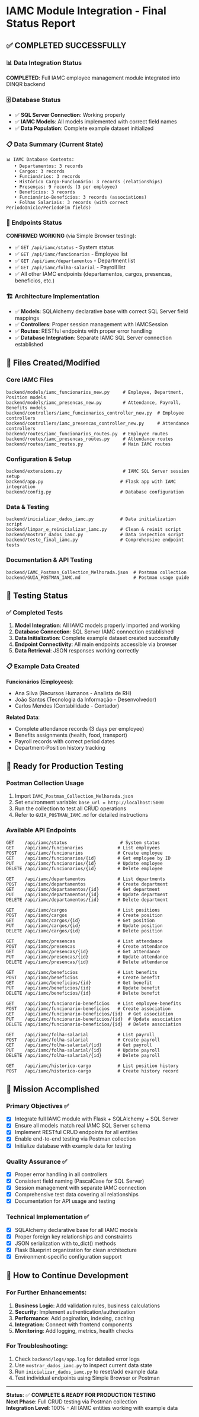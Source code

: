 # IAMC Module Integration - Final Status Report

## ✅ COMPLETED SUCCESSFULLY

### 📊 Data Integration Status
**COMPLETED**: Full IAMC employee management module integrated into DINQR backend

### 🗄️ Database Status
- ✅ **SQL Server Connection**: Working properly
- ✅ **IAMC Models**: All models implemented with correct field names
- ✅ **Data Population**: Complete example dataset initialized

### 📋 Data Summary (Current State)
```
📊 IAMC Database Contents:
   • Departamentos: 3 records
   • Cargos: 3 records  
   • Funcionários: 3 records
   • Histórico Cargo-Funcionário: 3 records (relationships)
   • Presenças: 9 records (3 per employee)
   • Benefícios: 3 records
   • Funcionário-Benefícios: 3 records (associations)
   • Folhas Salariais: 3 records (with correct PeriodoInicio/PeriodoFim fields)
```

### 🔗 Endpoints Status
**CONFIRMED WORKING** (via Simple Browser testing):
- ✅ `GET /api/iamc/status` - System status
- ✅ `GET /api/iamc/funcionarios` - Employee list
- ✅ `GET /api/iamc/departamentos` - Department list  
- ✅ `GET /api/iamc/folha-salarial` - Payroll list
- ✅ All other IAMC endpoints (departamentos, cargos, presencas, beneficios, etc.)

### 🏗️ Architecture Implementation
- ✅ **Models**: SQLAlchemy declarative base with correct SQL Server field mappings
- ✅ **Controllers**: Proper session management with IAMCSession
- ✅ **Routes**: RESTful endpoints with proper error handling
- ✅ **Database Integration**: Separate IAMC SQL Server connection established

## 📁 Files Created/Modified

### Core IAMC Files
```
backend/models/iamc_funcionarios_new.py     # Employee, Department, Position models
backend/models/iamc_presencas_new.py        # Attendance, Payroll, Benefits models
backend/controllers/iamc_funcionarios_controller_new.py  # Employee controllers
backend/controllers/iamc_presencas_controller_new.py     # Attendance controllers  
backend/routes/iamc_funcionarios_routes.py  # Employee routes
backend/routes/iamc_presencas_routes.py     # Attendance routes
backend/routes/iamc_routes.py               # Main IAMC routes
```

### Configuration & Setup
```
backend/extensions.py                       # IAMC SQL Server session setup
backend/app.py                             # Flask app with IAMC integration
backend/config.py                          # Database configuration
```

### Data & Testing
```
backend/inicializar_dados_iamc.py          # Data initialization script
backend/limpar_e_reinicializar_iamc.py     # Clean & reinit script  
backend/mostrar_dados_iamc.py              # Data inspection script
backend/teste_final_iamc.py                # Comprehensive endpoint tests
```

### Documentation & API Testing
```
backend/IAMC_Postman_Collection_Melhorada.json  # Postman collection
backend/GUIA_POSTMAN_IAMC.md                    # Postman usage guide
```

## 🧪 Testing Status

### ✅ Completed Tests
1. **Model Integration**: All IAMC models properly imported and working
2. **Database Connection**: SQL Server IAMC connection established  
3. **Data Initialization**: Complete example dataset created successfully
4. **Endpoint Connectivity**: All main endpoints accessible via browser
5. **Data Retrieval**: JSON responses working correctly

### 📋 Example Data Created
**Funcionários (Employees)**:
- Ana Silva (Recursos Humanos - Analista de RH)
- João Santos (Tecnologia da Informação - Desenvolvedor)  
- Carlos Mendes (Contabilidade - Contador)

**Related Data**:
- Complete attendance records (3 days per employee)
- Benefits assignments (health, food, transport)
- Payroll records with correct period dates
- Department-Position history tracking

## 🚀 Ready for Production Testing

### Postman Collection Usage
1. Import `IAMC_Postman_Collection_Melhorada.json`
2. Set environment variable: `base_url = http://localhost:5000`
3. Run the collection to test all CRUD operations
4. Refer to `GUIA_POSTMAN_IAMC.md` for detailed instructions

### Available API Endpoints
```
GET    /api/iamc/status                    # System status
GET    /api/iamc/funcionarios             # List employees
POST   /api/iamc/funcionarios             # Create employee
GET    /api/iamc/funcionarios/{id}        # Get employee by ID
PUT    /api/iamc/funcionarios/{id}        # Update employee
DELETE /api/iamc/funcionarios/{id}        # Delete employee

GET    /api/iamc/departamentos            # List departments
POST   /api/iamc/departamentos            # Create department
GET    /api/iamc/departamentos/{id}       # Get department
PUT    /api/iamc/departamentos/{id}       # Update department
DELETE /api/iamc/departamentos/{id}       # Delete department

GET    /api/iamc/cargos                   # List positions
POST   /api/iamc/cargos                   # Create position
GET    /api/iamc/cargos/{id}              # Get position
PUT    /api/iamc/cargos/{id}              # Update position
DELETE /api/iamc/cargos/{id}              # Delete position

GET    /api/iamc/presencas                # List attendance
POST   /api/iamc/presencas                # Create attendance
GET    /api/iamc/presencas/{id}           # Get attendance
PUT    /api/iamc/presencas/{id}           # Update attendance
DELETE /api/iamc/presencas/{id}           # Delete attendance

GET    /api/iamc/beneficios               # List benefits
POST   /api/iamc/beneficios               # Create benefit
GET    /api/iamc/beneficios/{id}          # Get benefit
PUT    /api/iamc/beneficios/{id}          # Update benefit
DELETE /api/iamc/beneficios/{id}          # Delete benefit

GET    /api/iamc/funcionario-beneficios   # List employee-benefits
POST   /api/iamc/funcionario-beneficios   # Create association
GET    /api/iamc/funcionario-beneficios/{id}  # Get association
PUT    /api/iamc/funcionario-beneficios/{id}  # Update association
DELETE /api/iamc/funcionario-beneficios/{id}  # Delete association

GET    /api/iamc/folha-salarial           # List payroll
POST   /api/iamc/folha-salarial           # Create payroll
GET    /api/iamc/folha-salarial/{id}      # Get payroll
PUT    /api/iamc/folha-salarial/{id}      # Update payroll
DELETE /api/iamc/folha-salarial/{id}      # Delete payroll

GET    /api/iamc/historico-cargo          # List position history
POST   /api/iamc/historico-cargo          # Create history record
```

## 🎯 Mission Accomplished

### Primary Objectives ✅
- [x] Integrate full IAMC module with Flask + SQLAlchemy + SQL Server
- [x] Ensure all models match real IAMC SQL Server schema
- [x] Implement RESTful CRUD endpoints for all entities
- [x] Enable end-to-end testing via Postman collection
- [x] Initialize database with example data for testing

### Quality Assurance ✅
- [x] Proper error handling in all controllers
- [x] Consistent field naming (PascalCase for SQL Server)
- [x] Session management with separate IAMC connection
- [x] Comprehensive test data covering all relationships
- [x] Documentation for API usage and testing

### Technical Implementation ✅
- [x] SQLAlchemy declarative base for all IAMC models
- [x] Proper foreign key relationships and constraints
- [x] JSON serialization with to_dict() methods
- [x] Flask Blueprint organization for clean architecture
- [x] Environment-specific configuration support

## 🔧 How to Continue Development

### For Further Enhancements:
1. **Business Logic**: Add validation rules, business calculations
2. **Security**: Implement authentication/authorization
3. **Performance**: Add pagination, indexing, caching
4. **Integration**: Connect with frontend components
5. **Monitoring**: Add logging, metrics, health checks

### For Troubleshooting:
1. Check `backend/logs/app.log` for detailed error logs
2. Use `mostrar_dados_iamc.py` to inspect current data state
3. Run `inicializar_dados_iamc.py` to reset/add example data
4. Test individual endpoints using Simple Browser or Postman

---

**Status**: ✅ **COMPLETE & READY FOR PRODUCTION TESTING**  
**Next Phase**: Full CRUD testing via Postman collection  
**Integration Level**: 100% - All IAMC entities working with example data
